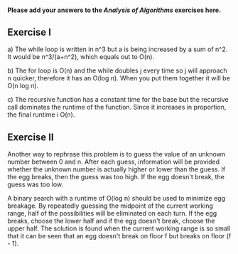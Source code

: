 #### Please add your answers to the ***Analysis of  Algorithms*** exercises here.

## Exercise I

a)  The while loop is written in n^3 but a is being increased by a sum of n^2.  It would be n^3/(a+n^2), which equals out to O(n).

b)  The for loop is O(n) and the while doubles j every time so j will approach n quicker, therefore it has an O(log n).  When you put them together it will be O(n log n).


c)  The recursive function has a constant time for the base but the recursive call dominates the runtime of the function.  Since it increases in proportion, the final runtime i O(n).


## Exercise II

Another way to rephrase this problem is to guess the value of an unknown number between 0 and n. After each guess, information will be provided whether the unknown number is actually higher or lower than the guess. If the egg breaks, then the guess was too high. If the egg doesn't break, the guess was too low.

A binary search with a runtime of O(log n) should be used to minimize egg breakage. By repeatedly guessing the midpoint of the current working range, half of the possibilities will be eliminated on each turn. If the egg breaks, choose the lower half and if the egg doesn't break, choose the upper half. The solution is found when the current working range is so small that it can be seen that an egg doesn't break on floor f but breaks on floor (f - 1).
